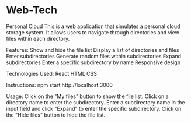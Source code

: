 # Web-Tech
Personal Cloud
This is a web application that simulates a personal cloud storage system. 
It allows users to navigate through directories and view files within each directory.

Features:
Show and hide the file list
Display a list of directories and files
Enter subdirectories
Generate random files within subdirectories
Expand subdirectories
Enter a specific subdirectory by name
Responsive design

Technologies Used:
React
HTML
CSS

Instructions:
npm start
http://localhost:3000

Usage:
Click on the "My files" button to show the file list.
Click on a directory name to enter the subdirectory.
Enter a subdirectory name in the input field and click "Expand" to enter the specific subdirectory.
Click on the "Hide files" button to hide the file list.
